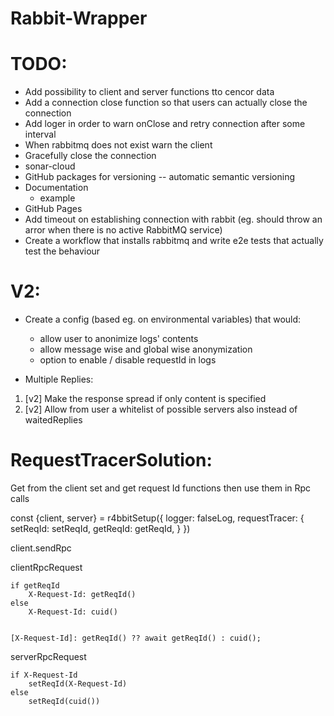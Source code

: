 # Rabbit-Wrapper

# TODO:
- Add possibility to client and server functions tto cencor data
- Add a connection close function so that users can actually close the connection
- Add loger in order to warn onClose and retry connection after some interval
- When rabbitmq does not exist warn the client
- Gracefully close the connection
- sonar-cloud
- GitHub packages for versioning 
    -- automatic semantic versioning
- Documentation
    - example
- GitHub Pages
- Add timeout on establishing connection with rabbit 
    (eg. should throw an arror when there is no active RabbitMQ service)
- Create a workflow that installs rabbitmq and write e2e tests that actually test the behaviour


# V2:
- Create a config (based eg. on environmental variables) that would:
   * allow user to anonimize logs' contents
   * allow message wise and global wise anonymization
   * option to enable / disable requestId in logs

- Multiple Replies:
1. [v2] Make the response spread if only content is specified
2. [v2] Allow from user a whitelist of possible servers also instead of waitedReplies



# RequestTracerSolution:

  Get from the client set and get request Id functions then use them in Rpc calls

  const {client, server} = r4bbitSetup({
    logger: falseLog,
    requestTracer: {
      setReqId: setReqId,
      getReqId: getReqId,
    }
  })

  client.sendRpc


  clientRpcRequest

    if getReqId
        X-Request-Id: getReqId()
    else
        X-Request-Id: cuid()


    [X-Request-Id]: getReqId() ?? await getReqId() : cuid();


  serverRpcRequest

    if X-Request-Id
        setReqId(X-Request-Id)
    else
        setReqId(cuid())




